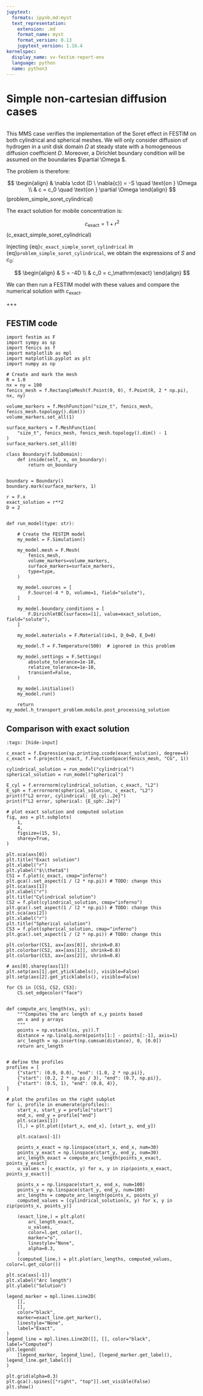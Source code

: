 ```yaml
---
jupytext:
  formats: ipynb,md:myst
  text_representation:
    extension: .md
    format_name: myst
    format_version: 0.13
    jupytext_version: 1.16.4
kernelspec:
  display_name: vv-festim-report-env
  language: python
  name: python3
---
```


# Simple non-cartesian diffusion cases

```{tags} 2D, MMS, steady state, cylindrical, spherical, soret
```

This MMS case verifies the implementation of the Soret effect in FESTIM on both cylindrical and spherical meshes.
We will only consider diffusion of hydrogen in a unit disk domain $\Omega$ at steady state with a homogeneous diffusion coefficient $D$.
Moreover, a Dirichlet boundary condition will be assumed on the boundaries $\partial \Omega $.

The problem is therefore:

$$
\begin{align}
    & \nabla \cdot (D \ \nabla{c}) = -S  \quad \text{on }  \Omega  \\
    & c = c_0 \quad \text{on }  \partial \Omega
\end{align}
$$(problem_simple_soret_cylindrical)

The exact solution for mobile concentration is:

$$
\begin{equation}
    c_\mathrm{exact} = 1 + r^2
\end{equation}
$$(c_exact_simple_soret_cylindrical)

Injecting {eq}`c_exact_simple_soret_cylindrical` in {eq}`problem_simple_soret_cylindrical`, we obtain the expressions of $S$ and $c_0$:

$$
\begin{align}
    & S = -4D \\
    & c_0 = c_\mathrm{exact}
\end{align}
$$

We can then run a FESTIM model with these values and compare the numerical solution with $c_\mathrm{exact}$.

+++

## FESTIM code

```{code-cell}
import festim as F
import sympy as sp
import fenics as f
import matplotlib as mpl
import matplotlib.pyplot as plt
import numpy as np

# Create and mark the mesh
R = 1.0
nx = ny = 100
fenics_mesh = f.RectangleMesh(f.Point(0, 0), f.Point(R, 2 * np.pi), nx, ny)

volume_markers = f.MeshFunction("size_t", fenics_mesh, fenics_mesh.topology().dim())
volume_markers.set_all(1)

surface_markers = f.MeshFunction(
    "size_t", fenics_mesh, fenics_mesh.topology().dim() - 1
)
surface_markers.set_all(0)

class Boundary(f.SubDomain):
    def inside(self, x, on_boundary):
        return on_boundary


boundary = Boundary()
boundary.mark(surface_markers, 1)

r = F.x
exact_solution = r**2
D = 2


def run_model(type: str):

    # Create the FESTIM model
    my_model = F.Simulation()

    my_model.mesh = F.Mesh(
        fenics_mesh,
        volume_markers=volume_markers,
        surface_markers=surface_markers,
        type=type,
    )

    my_model.sources = [
        F.Source(-4 * D, volume=1, field="solute"),
    ]

    my_model.boundary_conditions = [
        F.DirichletBC(surfaces=[1], value=exact_solution, field="solute"),
    ]

    my_model.materials = F.Material(id=1, D_0=D, E_D=0)

    my_model.T = F.Temperature(500)  # ignored in this problem

    my_model.settings = F.Settings(
        absolute_tolerance=1e-10,
        relative_tolerance=1e-10,
        transient=False,
    )

    my_model.initialise()
    my_model.run()

    return my_model.h_transport_problem.mobile.post_processing_solution
```

## Comparison with exact solution

```{code-cell}
:tags: [hide-input]

c_exact = f.Expression(sp.printing.ccode(exact_solution), degree=4)
c_exact = f.project(c_exact, f.FunctionSpace(fenics_mesh, "CG", 1))

cylindrical_solution = run_model("cylindrical")
spherical_solution = run_model("spherical")

E_cyl = f.errornorm(cylindrical_solution, c_exact, "L2")
E_sph = f.errornorm(spherical_solution, c_exact, "L2")
print(f"L2 error, cylindrical: {E_cyl:.2e}")
print(f"L2 error, spherical: {E_sph:.2e}")

# plot exact solution and computed solution
fig, axs = plt.subplots(
    1,
    4,
    figsize=(15, 5),
    sharey=True,
)

plt.sca(axs[0])
plt.title("Exact solution")
plt.xlabel("r")
plt.ylabel("$\\theta$")
CS1 = f.plot(c_exact, cmap="inferno")
plt.gca().set_aspect(1 / (2 * np.pi)) # TODO: change this
plt.sca(axs[1])
plt.xlabel("r")
plt.title("Cylindrical solution")
CS2 = f.plot(cylindrical_solution, cmap="inferno")
plt.gca().set_aspect(1 / (2 * np.pi)) # TODO: change this
plt.sca(axs[2])
plt.xlabel("r")
plt.title("Spherical solution")
CS3 = f.plot(spherical_solution, cmap="inferno")
plt.gca().set_aspect(1 / (2 * np.pi)) # TODO: change this

plt.colorbar(CS1, ax=[axs[0]], shrink=0.8)
plt.colorbar(CS2, ax=[axs[1]], shrink=0.8)
plt.colorbar(CS3, ax=[axs[2]], shrink=0.8)

# axs[0].sharey(axs[1])
plt.setp(axs[1].get_yticklabels(), visible=False)
plt.setp(axs[2].get_yticklabels(), visible=False)

for CS in [CS1, CS2, CS3]:
    CS.set_edgecolor("face")


def compute_arc_length(xs, ys):
    """Computes the arc length of x,y points based
    on x and y arrays
    """
    points = np.vstack((xs, ys)).T
    distance = np.linalg.norm(points[1:] - points[:-1], axis=1)
    arc_length = np.insert(np.cumsum(distance), 0, [0.0])
    return arc_length


# define the profiles
profiles = [
    {"start": (0.0, 0.0), "end": (1.0, 2 * np.pi)},
    {"start": (0.2, 2 * np.pi / 3), "end": (0.7, np.pi)},
    {"start": (0.5, 1), "end": (0.8, 4)},
]

# plot the profiles on the right subplot
for i, profile in enumerate(profiles):
    start_x, start_y = profile["start"]
    end_x, end_y = profile["end"]
    plt.sca(axs[1])
    (l,) = plt.plot([start_x, end_x], [start_y, end_y])

    plt.sca(axs[-1])

    points_x_exact = np.linspace(start_x, end_x, num=30)
    points_y_exact = np.linspace(start_y, end_y, num=30)
    arc_length_exact = compute_arc_length(points_x_exact, points_y_exact)
    u_values = [c_exact(x, y) for x, y in zip(points_x_exact, points_y_exact)]

    points_x = np.linspace(start_x, end_x, num=100)
    points_y = np.linspace(start_y, end_y, num=100)
    arc_lengths = compute_arc_length(points_x, points_y)
    computed_values = [cylindrical_solution(x, y) for x, y in zip(points_x, points_y)]

    (exact_line,) = plt.plot(
        arc_length_exact,
        u_values,
        color=l.get_color(),
        marker="o",
        linestyle="None",
        alpha=0.3,
    )
    (computed_line,) = plt.plot(arc_lengths, computed_values, color=l.get_color())

plt.sca(axs[-1])
plt.xlabel("Arc length")
plt.ylabel("Solution")

legend_marker = mpl.lines.Line2D(
    [],
    [],
    color="black",
    marker=exact_line.get_marker(),
    linestyle="None",
    label="Exact",
)
legend_line = mpl.lines.Line2D([], [], color="black", label="Computed")
plt.legend(
    [legend_marker, legend_line], [legend_marker.get_label(), legend_line.get_label()]
)

plt.grid(alpha=0.3)
plt.gca().spines[["right", "top"]].set_visible(False)
plt.show()
```
